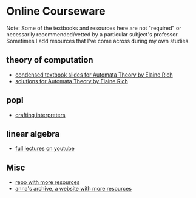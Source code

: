 # Online Courseware #

Note: Some of the textbooks and resources here are not "required" or necessarily recommended/vetted by a particular subject's professor.
Sometimes I add resources that I've come across during my own studies.

## theory of computation
- [condensed textbook slides for Automata Theory by Elaine Rich](https://userweb.cs.txstate.edu/~jg66/teaching/theory/)
- [solutions for Automata Theory by Elaine Rich](https://engineeringwithrajdocsupporter.files.wordpress.com/2015/05/rich_automata_solns-copy.pdf)

## popl
- [crafting interpreters](https://craftinginterpreters.com/contents.html)

## linear algebra
- [full lectures on youtube](https://youtu.be/bLULeZgwsT)

## Misc
- [repo with more resources](https://github.com/Shashwat4K/Textbooks-and-study-material.git)
- [anna's archive, a website with more resources](https://annas-archive.org/md5/c08e98007c55fb678e4becd2be9a427c)
